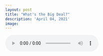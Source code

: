 ```yaml
---
layout: post
title: "What's the Big Deal?"
description: 'April 04, 2021'
image:
---
```


<audio controls preload="metadata">
  <source src="https://docs.google.com/uc?export=open&id=1QHErMqLULdERfd7xwqpJ2GAy3HJ0hB2o" type="audio/mp3">
Your browser does not support the audio element.
</audio>
